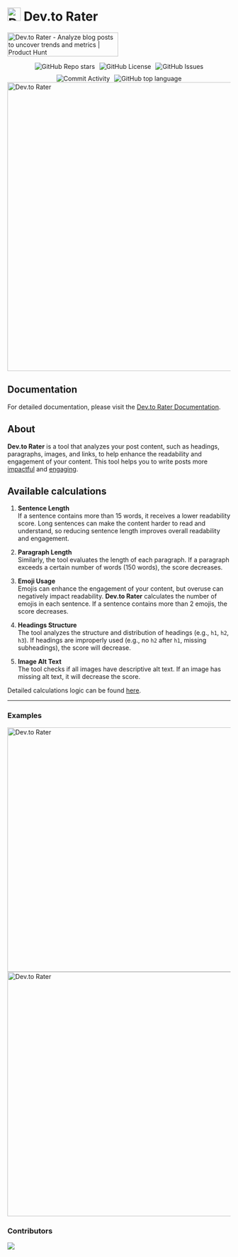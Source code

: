 # <img src="https://github.com/user-attachments/assets/1713e555-fcf3-43fe-acd7-36b52dd6d546" alt="Dev.to Rater" height="30"/> Dev.to Rater 
<a href="https://www.producthunt.com/posts/dev-to-rater-2?embed=true&utm_source=badge-featured&utm_medium=badge&utm_souce=badge-dev&#0045;to&#0045;rater&#0045;2" target="_blank"><img src="https://api.producthunt.com/widgets/embed-image/v1/featured.svg?post_id=873037&theme=light&t=1739385749256" alt="Dev&#0046;to&#0032;Rater - Analyze&#0032;blog&#0032;posts&#0032;to&#0032;uncover&#0032;trends&#0032;and&#0032;metrics | Product Hunt" style="width: 250px; height: 54px;" width="250" height="54" /></a>
<div style="display: flex; justify-content: center; gap: 10px; flex-wrap: wrap;">
<img src="https://img.shields.io/github/stars/perisicnikola37/dev-to-post-rater" alt="GitHub Repo stars" />
<img src="https://img.shields.io/github/license/perisicnikola37/dev-to-post-rater" alt="GitHub License" />
<img src="https://img.shields.io/github/issues/perisicnikola37/dev-to-post-rater" alt="GitHub Issues" />
<img src="https://img.shields.io/github/commit-activity/m/perisicnikola37/dev-to-post-rater" alt="Commit Activity" />
<img alt="GitHub top language" src="https://img.shields.io/github/languages/top/perisicnikola37/dev-to-rater">
</div>

<img width="650" alt="Dev.to Rater" src="https://github.com/user-attachments/assets/798552e2-d1d5-425d-b5df-60e0e099cf30" />

## Documentation

For detailed documentation, please visit the [Dev.to Rater Documentation](https://docs.dev-to-rater.xyz).

## About

**Dev.to Rater** is a tool that analyzes your post content, such as headings, paragraphs, images, and links, to help enhance the readability and engagement of your content. 
This tool helps you to write posts more <ins>impactful</ins> and <ins>engaging</ins>.

## Available calculations

1. **Sentence Length**  
   If a sentence contains more than 15 words, it receives a lower readability score. Long sentences can make the content harder to read and understand, so reducing sentence length improves overall readability and engagement.

2. **Paragraph Length**  
   Similarly, the tool evaluates the length of each paragraph. If a paragraph exceeds a certain number of words (150 words), the score decreases.

3. **Emoji Usage**  
   Emojis can enhance the engagement of your content, but overuse can negatively impact readability. **Dev.to Rater** calculates the number of emojis in each sentence. If a sentence contains more than 2 emojis, the score decreases.

4. **Headings Structure**  
   The tool analyzes the structure and distribution of headings (e.g., `h1`, `h2`, `h3`). If headings are improperly used (e.g., no `h2` after `h1`, missing subheadings), the score will decrease.

5. **Image Alt Text**  
   The tool checks if all images have descriptive alt text. If an image has missing alt text, it will decrease the score.

Detailed calculations logic can be found [here](https://docs.dev-to-rater.xyz/versions/v2/api-reference/introduction).

<hr/>

### Examples

<img width="550" alt="Dev.to Rater" src="https://github.com/user-attachments/assets/a2e687ec-126b-4e22-94e6-a9d280c0343f" />

<img width="550" alt="Dev.to Rater" src="https://github.com/user-attachments/assets/08a439b4-bd16-4c84-b3e7-59c702aa510b" />


### Contributors

<a href="https://github.com/perisicnikola37/dev-to-rater/graphs/contributors">
  <img src="https://contrib.rocks/image?repo=perisicnikola37/dev-to-rater" />
</a>
